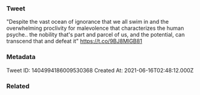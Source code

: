 ### Tweet
"Despite the vast ocean of ignorance that we all swim in and the overwhelming proclivity for malevolence that characterizes the human psyche.. the nobility that's part and parcel of us, and the potential, can transcend that and defeat it" https://t.co/9BJ8MlGB81

### Metadata
Tweet ID: 1404994186009530368
Created At: 2021-06-16T02:48:12.000Z

### Related

